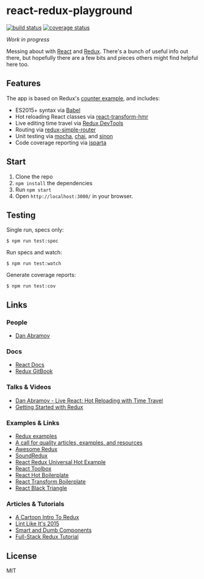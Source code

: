 # react-redux-playground

[![build status](https://img.shields.io/travis/tanem/react-redux-playground/master.svg?style=flat-square)](https://travis-ci.org/tanem/react-redux-playground)
[![coverage status](https://img.shields.io/coveralls/tanem/react-redux-playground.svg?style=flat-square)](https://coveralls.io/github/tanem/react-redux-playground)

 _Work in progress_

Messing about with [React](https://github.com/facebook/react) and [Redux](https://github.com/rackt/redux). There's a bunch of useful info out there, but hopefully there are a few bits and pieces others might find helpful here too.

## Features

The app is based on Redux's [counter example](https://github.com/rackt/redux/tree/master/examples/counter), and includes:

- ES2015+ syntax via [Babel](https://babeljs.io/)
- Hot reloading React classes via [react-transform-hmr](https://github.com/gaearon/react-transform-hmr)
- Live editing time travel via [Redux DevTools](https://github.com/gaearon/redux-devtools)
- Routing via [redux-simple-router](https://github.com/jlongster/redux-simple-router)
- Unit testing via [mocha](https://github.com/mochajs/mocha), [chai](https://github.com/chaijs/chai), and [sinon](https://github.com/sinonjs/sinon)
- Code coverage reporting via [isparta](https://github.com/douglasduteil/isparta)

## Start

1. Clone the repo
2. `npm install` the dependencies
3. Run `npm start`
4. Open `http://localhost:3000/` in your browser.

## Testing

Single run, specs only:

```
$ npm run test:spec
```

Run specs and watch:

```
$ npm run test:watch
```

Generate coverage reports:

```
$ npm run test:cov
```

## Links

### People

- [Dan Abramov](https://github.com/gaearon)

### Docs

- [React Docs](https://facebook.github.io/react/)
- [Redux GitBook](http://rackt.org/redux/index.html)

### Talks & Videos

- [Dan Abramov - Live React: Hot Reloading with Time Travel](https://www.youtube.com/watch?v=xsSnOQynTHs)
- [Getting Started with Redux](https://egghead.io/series/getting-started-with-redux)

### Examples & Links

- [Redux examples](https://github.com/rackt/redux/tree/master/examples)
- [A call for quality articles, examples, and resources](https://github.com/rackt/redux/issues/1014)
- [Awesome Redux](https://github.com/xgrommx/awesome-redux)
- [SoundRedux](https://github.com/andrewngu/sound-redux)
- [React Redux Universal Hot Example](https://github.com/erikras/react-redux-universal-hot-example)
- [React Toolbox](https://github.com/react-toolbox/react-toolbox)
- [React Hot Boilerplate](https://github.com/gaearon/react-hot-boilerplate)
- [React Transform Boilerplate](https://github.com/gaearon/react-transform-boilerplate)
- [React Black Triangle](https://github.com/jamesknelson/react-black-triangle)

### Articles & Tutorials

- [A Cartoon Intro To Redux](https://code-cartoons.com/a-cartoon-intro-to-redux-3afb775501a6#.n7j014qyf)
- [Lint Like It's 2015](https://medium.com/@dan_abramov/lint-like-it-s-2015-6987d44c5b48#.8nn5qe9w5)
- [Smart and Dumb Components](https://medium.com/@dan_abramov/smart-and-dumb-components-7ca2f9a7c7d0#.b0adk4ts5)
- [Full-Stack Redux Tutorial](http://teropa.info/blog/2015/09/10/full-stack-redux-tutorial.html)

## License

MIT
